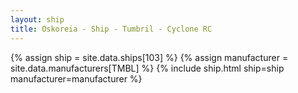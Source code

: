 ```yaml
---
layout: ship
title: Oskoreia - Ship - Tumbril - Cyclone RC
---
```

{% assign ship = site.data.ships[103] %}
{% assign manufacturer = site.data.manufacturers[TMBL] %}
{% include ship.html ship=ship manufacturer=manufacturer %}
